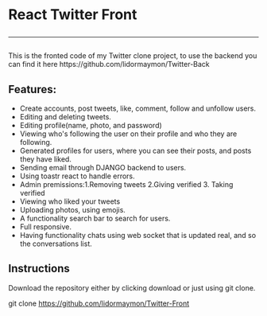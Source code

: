 # React Twitter Front <hr>

<p>This is the fronted code of my Twitter clone project, to use the backend you can find it here https://github.com/lidormaymon/Twitter-Back </p>

## Features:
<ul>
  <li>Create accounts, post tweets, like, comment, follow and unfollow users.</li>
  <li>Editing and deleting tweets.</li>
  <li>Editing profile(name, photo, and password)</li>
  <li>Viewing who's following the user on their profile and who they are following.</li>
  <li>Generated profiles for users, where you can see their posts, and posts they have liked.</li>
  <li>Sending email through DJANGO backend to users.</li>
  <li>Using toastr react to handle errors.</li>
  <li>Admin premissions:1.Removing tweets 2.Giving verified 3. Taking verified</li>
  <li>Viewing who liked your tweets</li>
  <li>Uploading photos, using emojis.</li>
  <li>A functionality search bar to search for users.</li>
  <li>Full responsive.</li>
  <li>Having functionality chats using web socket that is updated real, and so the conversations list.</li>
</ul>

## Instructions 
Download the repository either by clicking download or just using git clone.

  git clone https://github.com/lidormaymon/Twitter-Front

